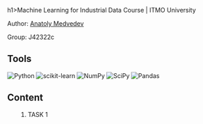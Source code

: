 h1>Machine Learning for Industrial Data Course | ITMO University</h1>

Author: <a href='https://github.com/mdvdv'>Anatoly Medvedev</a>

Group: J42322c

<h2>Tools</h2>

![Python](https://img.shields.io/badge/python-3670A0?style=for-the-badge&logo=python&logoColor=ffdd54)
![scikit-learn](https://img.shields.io/badge/scikit--learn-%23F7931E.svg?style=for-the-badge&logo=scikit-learn&logoColor=white)
![NumPy](https://img.shields.io/badge/numpy-%23013243.svg?style=for-the-badge&logo=numpy&logoColor=white)
![SciPy](https://img.shields.io/badge/SciPy-%230C55A5.svg?style=for-the-badge&logo=scipy&logoColor=%white)
![Pandas](https://img.shields.io/badge/pandas-%23150458.svg?style=for-the-badge&logo=pandas&logoColor=white)

<a name='000'></a>
<h2>Content</h2>

<ul>
    <ol type='1'>
        <li>TASK 1</li>
    </ol>
</ul>
